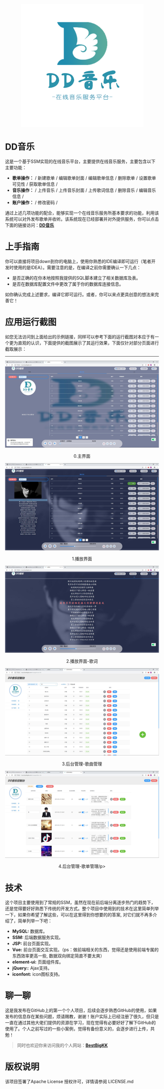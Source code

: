 <p align="center">
  <img src="https://github.com/KK980827/staticResources/raw/master/DD音乐/logo.png"/>
</p>

# DD音乐
这是一个基于SSM实现的在线音乐平台，主要提供在线音乐服务，主要包含以下主要功能：
- **歌单操作：** / 新建歌单 / 编辑歌单封面 / 编辑歌单信息 / 删除歌单 / 设置歌单可见性 / 获取歌单信息 /
- **音乐操作：** / 上传音乐 / 上传音乐封面 / 上传歌词信息 / 删除音乐 / 编辑音乐信息 /
- **账户操作：** / 修改密码 /

通过上述几项功能的配合，能够实现一个在线音乐服务所基本要求的功能，利用该系统可以对外发布歌单并收听。该系统现在已经部署并对外提供服务，你可以点击下面的链接访问：**[DD音乐](http://music.bestbigkk.com)**

# 上手指南
你可以直接将项目down到你的电脑上，使用你熟悉的IDE编译即可运行（笔者开发时使用的是IDEA）。需要注意的是，在编译之前你需要确认一下几点：
- 是否正确的在你本地按照我提供的SQL脚本建立了相关数据库及表。
- 是否在数据库配置文件中更改了属于你的数据库连接信息。

如你确认完成上述要求，编译它即可运行。或者，你可以来点更具创意的想法来完善它！

# 应用运行截图

如您无法访问到上面给出的示例链接，同样可以参考下面的运行截图对本应于有一个更为直观的认识，下面提供的截图展示了其运行效果，下面仅针对部分页面进行截取展示：

------

<div align="center">
  <img src="https://github.com/KK980827/staticResources/raw/master/DD音乐/2.jpg"/>
  <p align="center">0.主界面</p>
</div>

<div align="center">
  <img src="https://github.com/KK980827/staticResources/raw/master/DD音乐/3.jpg"/>
  <p align="center">1.播放界面</p>
</div>

<div align="center">
  <img src="https://github.com/KK980827/staticResources/raw/master/DD音乐/4.jpg"/>
  <p align="center">2.播放界面-歌词</p>
</div>

<div align="center">
  <img src="https://github.com/KK980827/staticResources/raw/master/DD音乐/5.jpg"/>
  <p align="center">3.后台管理-歌曲管理</p>
</div>

<div align="center">
  <img src="https://github.com/KK980827/staticResources/raw/master/DD音乐/6.jpg"/>
  <p align="center">4.后台管理-歌单管理/p>
</div>

# 技术

这个项目主要使用到了常规的SSM，虽然在现在前后端分离逐步热门的趋势下，还是觉得要好好熟悉下传统的开发方式。整个项目中使用到的技术在这里简单列举一下，如果你希望了解这些，可以在这里得到你想要的的答案, 对它们就不再多介绍了，简单列举一下吧：

- **MySQL:** 数据库。
- **SSM:** 后端数据服务实现。
- **JSP:** 前台页面实现。
- **Vue:** 前台页面交互实现。（ps：做前端相关的东西，觉得还是使用前端专属的东西效率更高一些, 数据双向绑定简直不要太爽）
- **element-ui:** 页面组件库。
- **jQuery:**: Ajax支持。
- **iconfont:** icon图标支持。

# 聊一聊

这是我发布在GitHub上的第一个个人项目，后续会逐步熟悉GitHub的使用，如果发布的信息存在某些问题，烦请赐教，谢谢！账户实际上已经注册了很久，但只是一直在通过其他大佬们提供的资源在学习，现在觉得有必要好好了解下GitHub的使用了。个人之前写过的一些小案例，觉得有备份意义的，会逐步进行上传，共勉！

> 同时也欢迎你来访问我的个人网站：**[BestBigKK](http://bestBigKK.com)**


# 版权说明

该项目签署了Apache License 授权许可，详情请参阅 LICENSE.md



